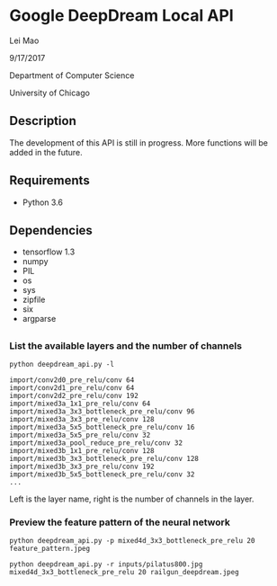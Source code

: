 # Google DeepDream Local API

Lei Mao

9/17/2017

Department of Computer Science

University of Chicago

## Description

The development of this API is still in progress. More functions will be added in the future.

## Requirements

* Python 3.6

## Dependencies

* tensorflow 1.3
* numpy
* PIL
* os
* sys
* zipfile
* six
* argparse

## 

### List the available layers and the number of channels

```shell
python deepdream_api.py -l
```
```shell
import/conv2d0_pre_relu/conv 64
import/conv2d1_pre_relu/conv 64
import/conv2d2_pre_relu/conv 192
import/mixed3a_1x1_pre_relu/conv 64
import/mixed3a_3x3_bottleneck_pre_relu/conv 96
import/mixed3a_3x3_pre_relu/conv 128
import/mixed3a_5x5_bottleneck_pre_relu/conv 16
import/mixed3a_5x5_pre_relu/conv 32
import/mixed3a_pool_reduce_pre_relu/conv 32
import/mixed3b_1x1_pre_relu/conv 128
import/mixed3b_3x3_bottleneck_pre_relu/conv 128
import/mixed3b_3x3_pre_relu/conv 192
import/mixed3b_5x5_bottleneck_pre_relu/conv 32
...
```
Left is the layer name, right is the number of channels in the layer.


### Preview the feature pattern of the neural network

```shell
python deepdream_api.py -p mixed4d_3x3_bottleneck_pre_relu 20 feature_pattern.jpeg
```


```shell
python deepdream_api.py -r inputs/pilatus800.jpg mixed4d_3x3_bottleneck_pre_relu 20 railgun_deepdream.jpeg
```



